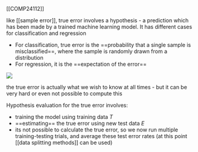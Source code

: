 [[COMP24112]]

like [[sample error]], true error involves a hypothesis - a prediction which has been made by a trained machine learning model. It has different cases for classification and regression

- For classification, true error is the ==probability that a single sample is misclassified==, where the sample is randomly drawn from a distribution
- For regression, it is the ==expectation of the error==

![](https://i.imgur.com/vMd7iYC.png)


the true error is actually what we wish to know at all times - but it can be very hard or even not possible to compute this

Hypothesis evaluation for the true error involves:
- training the model using training data $T$
- ==estimating== the true error using new test data $E$
- its not possible to calculate the true error, so we now run multiple training-testing trials, and average these test error rates (at this point [[data splitting methods]] can be used)